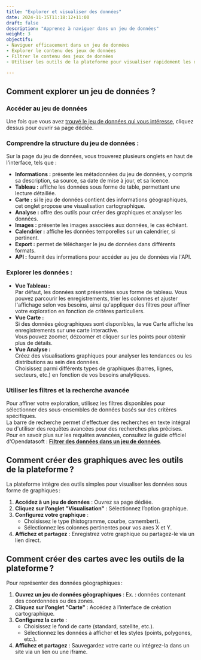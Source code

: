 ```yaml
---
title: "Explorer et visualiser des données"
date: 2024-11-15T11:18:12+11:00
draft: false
description: "Apprenez à naviguer dans un jeu de données"
weight: 3
objectifs:
- Naviguer efficacement dans un jeu de données
- Explorer le contenu des jeux de données
- Filtrer le contenu des jeux de données
- Utiliser les outils de la plateforme pour visualiser rapidement les données

---
```


## Comment explorer un jeu de données ?
### Accéder au jeu de données
Une fois que vous avez [trouvé le jeu de données qui vous intéresse](https://guide.data.gouv.nc/guide-utilisateur/jeux-de-donnees/trouver-des-donnees/), cliquez dessus pour ouvrir sa page dédiée.

### Comprendre la structure du jeu de données :

Sur la page du jeu de données, vous trouverez plusieurs onglets en haut de l'interface, tels que :
- **Informations :** présente les métadonnées du jeu de données, y compris sa description, sa source, sa date de mise à jour, et sa licence.
- **Tableau :** affiche les données sous forme de table, permettant une lecture détaillée.
- **Carte :** si le jeu de données contient des informations géographiques, cet onglet propose une visualisation cartographique.
- **Analyse :** offre des outils pour créer des graphiques et analyser les données.
- **Images :** présente les images associées aux données, le cas échéant.
- **Calendrier :** affiche les données temporelles sur un calendrier, si pertinent.
- **Export :** permet de télécharger le jeu de données dans différents formats.
- **API :** fournit des informations pour accéder au jeu de données via l'API.

### Explorer les données :
- **Vue Tableau :**  
Par défaut, les données sont présentées sous forme de tableau. Vous pouvez parcourir les enregistrements, trier les colonnes et ajuster l'affichage selon vos besoins, ainsi qu'appliquer des filtres pour affiner votre exploration en fonction de critères particuliers.  
- **Vue Carte :**  
Si des données géographiques sont disponibles, la vue Carte affiche les enregistrements sur une carte interactive.  
Vous pouvez zoomer, dézoomer et cliquer sur les points pour obtenir plus de détails.  
- **Vue Analyse :**  
Créez des visualisations graphiques pour analyser les tendances ou les distributions au sein des données.  
Choisissez parmi différents types de graphiques (barres, lignes, secteurs, etc.) en fonction de vos besoins analytiques.  

### Utiliser les filtres et la recherche avancée
Pour affiner votre exploration, utilisez les filtres disponibles pour sélectionner des sous-ensembles de données basés sur des critères spécifiques.  
La barre de recherche permet d'effectuer des recherches en texte intégral ou d'utiliser des requêtes avancées pour des recherches plus précises.  
Pour en savoir plus sur les requêtes avancées, consultez le guide officiel d'Opendatasoft : **[Filtrer des données dans un jeu de données](https://userguide.opendatasoft.com/fr/articles/2257346)**.


## Comment créer des graphiques avec les outils de la plateforme ?

La plateforme intègre des outils simples pour visualiser les données sous forme de graphiques :
1. **Accédez à un jeu de données** : Ouvrez sa page dédiée.  
2. **Cliquez sur l’onglet "Visualisation"** : Sélectionnez l’option graphique.  
3. **Configurez votre graphique** :  
   - Choisissez le type (histogramme, courbe, camembert).  
   - Sélectionnez les colonnes pertinentes pour vos axes X et Y.  
4. **Affichez et partagez** : Enregistrez votre graphique ou partagez-le via un lien direct.

## Comment créer des cartes avec les outils de la plateforme ?

Pour représenter des données géographiques :
1. **Ouvrez un jeu de données géographiques** : Ex. : données contenant des coordonnées ou des zones.  
2. **Cliquez sur l’onglet "Carte"** : Accédez à l’interface de création cartographique.  
3. **Configurez la carte** :  
   - Choisissez le fond de carte (standard, satellite, etc.).  
   - Sélectionnez les données à afficher et les styles (points, polygones, etc.).  
4. **Affichez et partagez** : Sauvegardez votre carte ou intégrez-la dans un site via un lien ou une iframe.